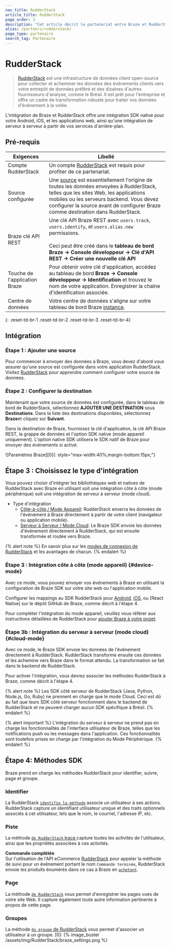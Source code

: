 ```yaml
---
nav_title: RudderStack
article_title: RudderStack
page_order: 3
description: "Cet article décrit le partenariat entre Braze et RudderStack, une infrastructure de données client open-source qui offre une intégration transparente de Braze pour vos applications Android, iOS et web. Avec RudderStack, vous pouvez maintenant envoyer vos données d'événement client directement à Braze pour une analyse contextuelle."
alias: /partners/rudderstack/
page_type: partenaire
search_tag: Partenaire
---
```


# RudderStack

> [RudderStack][1] est une infrastructure de données client open-source pour collecter et acheminer les données des événements clients vers votre entrepôt de données préféré et des dizaines d'autres fournisseurs d'analyse, comme le Brésil. Il est prêt pour l'entreprise et offre un cadre de transformation robuste pour traiter vos données d'événement à la volée.

L'intégration de Braze et RudderStack offre une intégration SDK native pour votre Android, iOS, et les applications web, ainsi qu'une intégration de serveur à serveur à partir de vos services d'arrière-plan.

## Pré-requis

| Exigences                     | Libellé                                                                                                                                                                                                                                                               |
| ----------------------------- | --------------------------------------------------------------------------------------------------------------------------------------------------------------------------------------------------------------------------------------------------------------------- |
| Compte RudderStack            | Un compte [RudderStack](https://app.rudderstack.com/) est requis pour profiter de ce partenariat.                                                                                                                                                                     |
| Source configurée             | Une [source][3] est essentiellement l'origine de toutes les données envoyées à RudderStack, telles que les sites Web, les applications mobiles ou les serveurs backend. Vous devez configurer la source avant de configurer Braze comme destination dans RudderStack. |
| Braze clé API REST            | Une clé API Braze REST avec `users.track`, `users.identify`, et `users.alias.new` permissions.<br><br>Ceci peut être créé dans le **tableau de bord Braze -> Console développeur -> Clé d'API REST -> Créer une nouvelle clé API**                        |
| Touche de l'application Braze | Pour obtenir votre clé d'application, accédez au tableau de bord **Braze -> Console développeur -> Identification** et trouvez le nom de votre application. Enregistrer la chaîne d'identification associée.                                                          |
| Centre de données             | Votre centre de données s'aligne sur votre tableau de bord Braze [instance][15].                                                                                                                                                                                      |
{: .reset-td-br-1 .reset-td-br-2 .reset-td-br-3  .reset-td-br-4}

## Intégration

### Étape 1 : Ajouter une source

Pour commencer à envoyer des données à Braze, vous devez d'abord vous assurer qu'une source est configurée dans votre application RudderStack. Visitez [RudderStack](https://rudderstack.com/docs/connections/adding-source-and-destination-rudderstack/) pour apprendre comment configurer votre source de données.

### Étape 2 : Configurer la destination

Maintenant que votre source de données est configurée, dans le tableau de bord de RudderStack, sélectionnez **AJOUTER UNE DESTINATION** sous **Destinations**. Dans la liste des destinations disponibles, sélectionnez **Braze**et cliquez sur **Suivant**.

Dans la destination de Braze, fournissez la clé d'application, la clé API Braze REST, la grappe de données et l'option SDK native (mode appareil uniquement). L'option native SDK utilisera le SDK natif de Braze pour envoyer des événements si activé.

!\[Paramètres Braze\]\[0\]{: style="max-width:40%;margin-bottom:15px;"}

## Étape 3 : Choisissez le type d'intégration

Vous pouvez choisir d'intégrer les bibliothèques web et natives de RudderStack avec Braze en utilisant soit une intégration côte à côte (mode périphérique) soit une intégration de serveur à serveur (mode cloud).

- Type d'intégration
  - [Côte-à-côte / Mode Appareil](#device-mode): RudderStack enverra les données de l'événement à Braze directement à partir de votre client (navigateur ou application mobile).
  - [Serveur à Serveur / Mode Cloud](#cloud-mode): Le Braze SDK envoie les données d'événement directement à RudderStack, qui est ensuite transformée et routée vers Braze.

{% alert note %}
En savoir plus sur les [modes de connexion de RudderStack](https://rudderstack.com/docs/connections/rudderstack-connection-modes/) et les avantages de chacun.
{% endalert %}

### Étape 3 : Intégration côte à côte (mode appareil) {#device-mode}

Avec ce mode, vous pouvez envoyer vos événements à Braze en utilisant la configuration de Braze SDK sur votre site web ou l'application mobile.

Configurer les mappings au SDK RudderStack pour [Android](https://github.com/rudderlabs/rudder-integration-braze-android), [iOS](https://github.com/rudderlabs/rudder-integration-braze-ios), ou [React Native] sur le dépôt GitHub de Braze, comme décrit à l'étape 4.

Pour compléter l'intégration du mode appareil, veuillez vous référer aux instructions détaillées de RudderStack pour [ajouter Braze à votre projet](https://rudderstack.com/docs/destinations/marketing/braze/#adding-device-mode-integration).

### Étape 3b : Intégration du serveur à serveur (mode cloud) {#cloud-mode}

Avec ce mode, le Braze SDK envoie les données de l'événement directement à RudderStack. RudderStack transforme ensuite ces données et les achemine vers Braze dans le format attendu. La transformation se fait dans le backend de RudderStack.

Pour activer l'intégration, vous devrez associer les méthodes RudderStack à Braze, comme décrit à l'étape 4.

{% alert note %}
Les SDK côté serveur de RudderStack (Java, Python, Node.js, Go, Ruby) ne prennent en charge que le mode Cloud. Ceci est dû au fait que leurs SDK côté serveur fonctionnent dans le backend de RudderStack et ne peuvent charger aucun SDK spécifique à Brésil.
{% endalert %}

{% alert important %} L'intégration du serveur à serveur ne prend pas en charge les fonctionnalités de l'interface utilisateur de Braze, telles que les notifications push ou les messages dans l'application. Ces fonctionnalités sont toutefois prises en charge par l'intégration du Mode Périphérique.
{% endalert %}

## Étape 4: Méthodes SDK

Braze prend en charge les méthodes RudderStack pour identifier, suivre, page et groupe.

### Identifier

La RudderStack [`identifie la méthode`](https://rudderstack.com/docs/destinations/marketing/braze/#identify) associe un utilisateur à ses actions. RudderStack capture un identifiant utilisateur unique et des traits optionnels associés à cet utilisateur, tels que le nom, le courriel, l'adresse IP, etc.

### Piste

La méthode [`de RudderStack` trace </code>](https://rudderstack.com/docs/destinations/marketing/braze/#track) capture toutes les activités de l'utilisateur, ainsi que les propriétés associées à ces activités.

**Commande complétée**<br> Sur l'utilisation de l'API eCommerce [RudderStack][20] pour appeler la méthode de suivi pour un événement portant le nom `Commande terminée`, RudderStack envoie les produits énumérés dans ce cas à Braze en [`achetant`][21].

### Page

La méthode [`de RudderStack`](https://rudderstack.com/docs/destinations/marketing/braze/#page) vous permet d'enregistrer les pages vues de votre site Web. Il capture également toute autre information pertinente à propos de cette page.

### Groupes

La méthode [`du groupe` de RudderStack](https://rudderstack.com/docs/destinations/marketing/braze/#group) vous permet d'associer un utilisateur à un groupe.
[0]: {% image_buster /assets/img/RudderStack/braze_settings.png %}

[1]: https://rudderstack.com/
[3]: https://docs.rudderstack.com/how-to-guides/adding-source-and-destination-rudderstack
[15]: {{site.baseurl}}/user_guide/administrative/access_braze/braze_instances/
[20]: https://docs.rudderstack.com/rudderstack-api-spec/rudderstack-ecommerce-events-specification
[21]: {{site.baseurl}}/user_guide/data_and_analytics/export_braze_data/exporting_revenue_data/#revenue-data